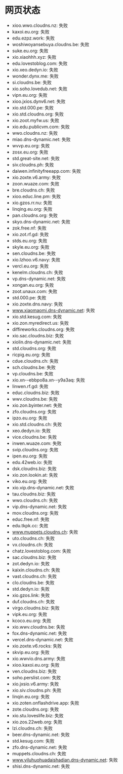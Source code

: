 # 网页状态
- xioo.wwo.cloudns.nz: 失败
- kaxoi.eu.org: 失败
- edu.ezpz.work: 失败
- woshiwoyansebuya.cloudns.be: 失败
- suke.eu.org: 失败
- xio.xiaohhh.xyz: 失败
- edu.lovestoblog.com: 失败
- xio.xeo.dedyn.io: 失败
- wonder.dynx.me: 失败
- si.cloudns.be: 失败
- xio.soho.lovedub.net: 失败
- vipn.eu.org: 失败
- xioo.jxios.dynv6.net: 失败
- xio.std.000.pe: 失败
- xio.std.cloudns.org: 失败
- xio.zoot.myfw.us: 失败
- xio.edu.publicvm.com: 失败
- wwo.cloudns.nz: 失败
- miao.dns-dynamic.net: 失败
- wvvp.eu.org: 失败
- zosx.eu.org: 失败
- std.great-site.net: 失败
- siv.cloudns.ph: 失败
- daiwen.infinityfreeapp.com: 失败
- xio.zoxte.v6.army: 失败
- zoon.wuaze.com: 失败
- bre.cloudns.ch: 失败
- xioo.educ.line.pm: 失败
- xio.gzos.rr.nu: 失败
- linqing.eu.org: 失败
- pan.cloudns.org: 失败
- skyo.dns-dynamic.net: 失败
- zok.free.nf: 失败
- xio.zot.rf.gd: 失败
- stds.eu.org: 失败
- skyle.eu.org: 失败
- sen.cloudns.be: 失败
- xio.lzhoo.v6.navy: 失败
- vercl.eu.org: 失败
- kenelm.cloudns.ch: 失败
- vp.dns-dynamic.net: 失败
- xongan.eu.org: 失败
- zoot.unaux.com: 失败
- std.000.pe: 失败
- xio.zoxte.dns.navy: 失败
- www.xiaomaomi.dns-dynamic.net: 失败
- xio.std.kesug.com: 失败
- xio.zon.myredirect.us: 失败
- diffireworks.cloudns.org: 失败
- xio.sac.cloudns.biz: 失败
- xiolin.dns-dynamic.net: 失败
- std.cloudns.org: 失败
- ricpig.eu.org: 失败
- cdue.cloudns.ch: 失败
- sch.cloudns.be: 失败
- vp.cloudns.be: 失败
- xio.xn--ebbpo8a.xn--y9a3aq: 失败
- linwen.rf.gd: 失败
- educ.cloudns.biz: 失败
- wwv.cloudns.be: 失败
- xio.zon.byinter.net: 失败
- zfo.cloudns.org: 失败
- ipzo.eu.org: 失败
- xio.std.cloudns.ch: 失败
- xeo.dedyn.io: 失败
- vice.cloudns.be: 失败
- inwen.wuaze.com: 失败
- svip.cloudns.org: 失败
- ipen.eu.org: 失败
- edu.42web.io: 失败
- dsk.cloudns.biz: 失败
- xio.zon.lookin.at: 失败
- viko.eu.org: 失败
- xio.vip.dns-dynamic.net: 失败
- tau.cloudns.biz: 失败
- wwo.cloudns.ch: 失败
- vip.dns-dynamic.net: 失败
- mov.cloudns.org: 失败
- educ.free.nf: 失败
- edu.tkpk.cc: 失败
- www.muppets.cloudns.ch: 失败
- uto.cloudns.ch: 失败
- vx.cloudns.ch: 失败
- chatz.lovestoblog.com: 失败
- sac.cloudns.biz: 失败
- zot.dedyn.io: 失败
- kaixin.cloudns.ch: 失败
- vast.cloudns.ch: 失败
- clo.cloudns.be: 失败
- std.dedyn.io: 失败
- xio.gzos.link: 失败
- duf.cloudns.ch: 失败
- virgo.cloudns.biz: 失败
- vipk.eu.org: 失败
- kcoco.eu.org: 失败
- xio.wwv.cloudns.be: 失败
- fox.dns-dynamic.net: 失败
- vercel.dns-dynamic.net: 失败
- xio.zoxte.v6.rocks: 失败
- skvip.eu.org: 失败
- xio.wwvio.dns.army: 失败
- xioo.kaxoi.eu.org: 失败
- ven.cloudns.biz: 失败
- soho.perslist.com: 失败
- xio.jxsio.v6.army: 失败
- xio.siv.cloudns.ph: 失败
- linqin.eu.org: 失败
- xio.zoten.onflashdrive.app: 失败
- zote.cloudns.org: 失败
- xio.stu.loveslife.biz: 失败
- xio.zos.22web.org: 失败
- lzi.cloudns.ch: 失败
- beer.dns-dynamic.net: 失败
- std.kesug.com: 失败
- zfo.dns-dynamic.net: 失败
- muppets.cloudns.ch: 失败
- www.yiluhuohuadaishadian.dns-dynamic.net: 失败
- shisi.dns-dynamic.net: 失败
